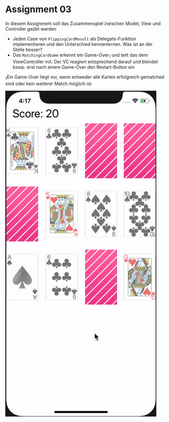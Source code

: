 # Assignment 03

In diesem Assignment soll das Zusammenspiel zwischen Model, View und Controller geübt werden

- Jeden Case von `FlippingCardResult` als Delegate-Funktion implementieren und den Unterschied kennenlernen. Was ist an der Stelle besser?
- Das `MatchingCardGame` erkennt ein Game-Over<sub>1</sub> und teilt das dem ViewController mit. Der VC reagiert entsprechend darauf und blendet bswp. erst nach einem Game-Over den Restart-Button ein

<sub>1</sub>Ein Game-Over liegt vor, wenn entweder alle Karten erfolgreich gematched sind oder kein weiterer Match möglich ist

  ![Assigment 03](assignment_03.gif)
